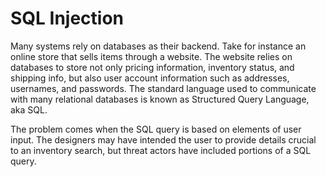 # SQL Injection

Many systems rely on databases as their backend. Take for instance an online store that sells items through a website. The website relies on databases to store not only pricing information, inventory status, and shipping info, but also user account information such as addresses, usernames, and passwords. The standard language used to communicate with many relational databases is known as Structured Query Language, aka SQL. 

The problem comes when the SQL query is based on elements of user input. The designers may have intended the user to provide details crucial to an inventory search, but threat actors have included portions of a SQL query.

